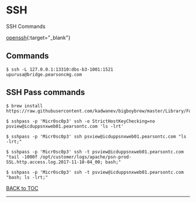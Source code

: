 # SSH

SSH Commands

[openssh](https://www.openssh.com/manual.html){:target="_blank"}


## Commands

	$ ssh -L 127.0.0.1:13310:dbs-b3-1001:1521 upurusa@bridge.pearsoncmg.com

## SSH Pass commands

	$ brew install https://raw.githubusercontent.com/kadwanev/bigboybrew/master/Library/Formula/sshpass.rb

	$ sshpass -p 'Micr0sc0p3' ssh -o StrictHostKeyChecking=no psview@icduppsnxweb01.pearsontc.com 'ls -lrt'

	$ sshpass -p 'Micr0sc0p3' ssh psview@icduppsnxweb01.pearsontc.com "ls -lrt;"

	$ sshpass -p 'Micr0sc0p3' ssh -t psview@icduppsnxweb01.pearsontc.com "tail -1000f /opt/customer/logs/apache/psn-prod-SSL.http.access.log.2017-11-10-04_00; bash;"

	$ sshpass -p 'Micr0sc0p3' ssh -t psview@icduppsnxweb01.pearsontc.com "bash; ls -lrt;"

	
	

[BACK to TOC](../../README.md)

----------